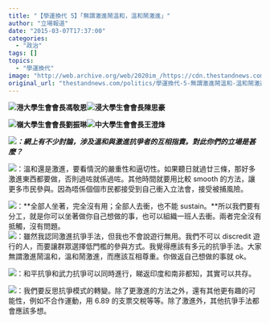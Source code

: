 ```yaml
---
title: "【學運換代 5】「無謂激進鬧溫和，溫和鬧激進」"
author: "立場報道"
date: "2015-03-07T17:37:00"
categories:
  - "政治"
tags: []
topics:
  - "學運換代"
image: "http://web.archive.org/web/2020im_/https://cdn.thestandnews.com/media/photos/cache/4u-01_9EvyE_1200x0.png"
original_url: "thestandnews.com/politics/學運換代-5-無謂激進鬧溫和-溫和鬧激進"
---
```

[![](http://web.archive.org/web/2020im_/https://cdn.thestandnews.com/media/photos/cache/4u-01_9EvyE_1200x0.png)](http://web.archive.org/web/20210628181349/https://cdn.thestandnews.com/media/photos/cache/4u-01_9EvyE_1200x0.png)**港大學生會會長馮敬恩**[![](http://web.archive.org/web/2020im_/https://cdn.thestandnews.com/media/photos/cache/4u-02_ZMSmL_1200x0.png)](http://web.archive.org/web/20210628181349/https://cdn.thestandnews.com/media/photos/cache/4u-02_ZMSmL_1200x0.png)**浸大學生會會長陳思豪**

[![](http://web.archive.org/web/2020im_/https://cdn.thestandnews.com/media/photos/cache/4u-03_BfDhy_1200x0.png)](http://web.archive.org/web/20210628181349/https://cdn.thestandnews.com/media/photos/cache/4u-03_BfDhy_1200x0.png)**嶺大學生會會長劉振琳**[![](http://web.archive.org/web/2020im_/https://cdn.thestandnews.com/media/photos/cache/4u-04_2v4Li_1200x0.png)](http://web.archive.org/web/20210628181349/https://cdn.thestandnews.com/media/photos/cache/4u-04_2v4Li_1200x0.png)**中大學生會會長王澄烽**

[![](http://web.archive.org/web/2020im_/https://cdn.thestandnews.com/media/photos/cache/sn-14_5TeK3_1200x0.png)](http://web.archive.org/web/20210628181349/https://cdn.thestandnews.com/media/photos/cache/sn-14_5TeK3_1200x0.png)_**：網上有不少討論，涉及溫和與激進抗爭者的互相指責。對此你們的立場是甚麼？**_

[![](http://web.archive.org/web/2020im_/https://cdn.thestandnews.com/media/photos/cache/4u-02_ZMSmL_1200x0.png)](http://web.archive.org/web/20210628181349/https://cdn.thestandnews.com/media/photos/cache/4u-02_ZMSmL_1200x0.png)：溫和還是激進，要看情況的嚴重性和逼切性。如果聽日就過廿三條，那好多激進東西都要做，否則過咗就係過咗。其他時間就要用比較 smooth 的方法，讓更多市民參與。因為唔係個個市民都接受到自己衝入立法會，接受被捕風險。

[![](http://web.archive.org/web/2020im_/https://cdn.thestandnews.com/media/photos/cache/4u-01_9EvyE_1200x0.png)](http://web.archive.org/web/20210628181349/https://cdn.thestandnews.com/media/photos/cache/4u-01_9EvyE_1200x0.png)：**全部人坐著，完全沒有用；全部人去衝，也不能 sustain。**所以我們要有分工，就是你可以坐著做你自己想做的事，也可以組織一班人去衝。兩者完全沒有抵觸，沒有問題。  
[![](http://web.archive.org/web/2020im_/https://cdn.thestandnews.com/media/photos/cache/4u-04_2v4Li_1200x0.png)](http://web.archive.org/web/20210628181349/https://cdn.thestandnews.com/media/photos/cache/4u-04_2v4Li_1200x0.png)：雖然我認同激進抗爭手法，但我也不會說遊行無用。我們不可以 discredit 遊行的人，而要讓群眾選擇低門檻的參與方式。我覺得應該有多元的抗爭手法。大家無謂激進鬧溫和，溫和鬧激進，而應該互相尊重。你做返自己想做的事就 ok。

[![](http://web.archive.org/web/2020im_/https://cdn.thestandnews.com/media/photos/cache/4u-03_BfDhy_1200x0.png)](http://web.archive.org/web/20210628181349/https://cdn.thestandnews.com/media/photos/cache/4u-03_BfDhy_1200x0.png)：和平抗爭和武力抗爭可以同時進行，睇返印度和南非都知，其實可以共存。

[![](http://web.archive.org/web/2020im_/https://cdn.thestandnews.com/media/photos/cache/4u-02_ZMSmL_1200x0.png)](http://web.archive.org/web/20210628181349/https://cdn.thestandnews.com/media/photos/cache/4u-02_ZMSmL_1200x0.png)：我們要反思抗爭模式的轉變。除了更激進的方法之外，還有其他更有趣的可能性，例如不合作運動，用 6.89 的支票交稅等等。除了激進外，其他抗爭手法都會應該多想。